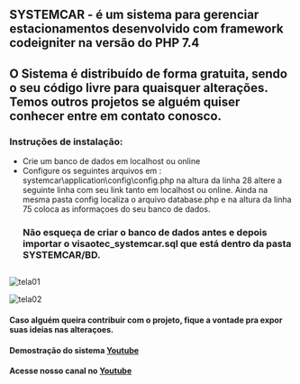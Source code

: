 ## SYSTEMCAR - é um  sistema para gerenciar  estacionamentos desenvolvido com framework codeigniter na versão do PHP 7.4
## O Sistema é distribuído de forma gratuita, sendo o seu código livre para quaisquer alterações. Temos outros projetos se alguém quiser conhecer entre em contato conosco. 

### Instruções de instalação:
* Crie um banco de dados em localhost ou online
* Configure os seguintes arquivos em : systemcar\application\config\config.php
 na altura da linha 28 altere a seguinte linha com seu link tanto em localhost ou online.
 Ainda na mesma pasta config localiza o arquivo database.php e na altura da linha 75 coloca as informaçoes do seu banco de dados.
  ### Não esqueça de criar o banco de dados antes e  depois importar o visaotec_systemcar.sql que está dentro da pasta SYSTEMCAR/BD.
  ##
![tela01](https://user-images.githubusercontent.com/35280835/136465592-9dd5a8bd-5db3-4018-be8d-38c0b183bc60.PNG)

![tela02](https://user-images.githubusercontent.com/35280835/136465643-a6469975-c40a-426a-a708-48220face540.PNG)

#### Caso alguém queira contribuir com o projeto, fique a vontade pra expor suas ideias nas alteraçoes.
#### Demostração do sistema [Youtube](https://www.youtube.com/watch?v=3pjNhjjOq1g)
#### Acesse nosso canal no [Youtube](https://www.youtube.com/channel/UCrQgt3TC4XIX9jxLkiENBRA)